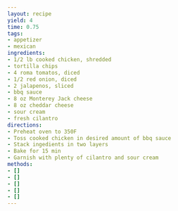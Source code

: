 ```yaml
---
layout: recipe
yield: 4
time: 0.75
tags:
- appetizer
- mexican
ingredients:
- 1/2 lb cooked chicken, shredded
- tortilla chips
- 4 roma tomatos, diced
- 1/2 red onion, diced
- 2 jalapenos, sliced
- bbq sauce
- 8 oz Monterey Jack cheese
- 8 oz cheddar cheese
- sour cream
- fresh cilantro
directions:
- Preheat oven to 350F
- Toss cooked chicken in desired amount of bbq sauce
- Stack ingedients in two layers
- Bake for 15 min
- Garnish with plenty of cilantro and sour cream
methods:
- []
- []
- []
- []
- []
---
```

